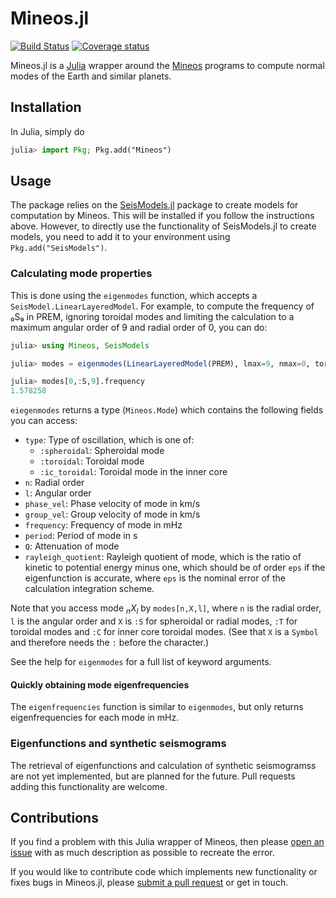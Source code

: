 # Mineos.jl

[![Build Status](https://github.com/anowacki/Mineos.jl/workflows/CI/badge.svg)](https://github.com/anowacki/Mineos.jl/actions)
[![Coverage status](https://codecov.io/gh/anowacki/Mineos.jl/branch/master/graph/badge.svg?token=knbujQ671A)](https://codecov.io/gh/anowacki/Mineos.jl)

Mineos.jl is a [Julia](https://julialang.org) wrapper around
the [Mineos](https://geodynamics.org/cig/software/mineos)
programs to compute normal modes of the Earth and similar
planets.

## Installation
In Julia, simply do
```julia
julia> import Pkg; Pkg.add("Mineos")
```

## Usage
The package relies on the [SeisModels.jl](https://github.com/anowacki/SeisModels.jl)
package to create models for computation by Mineos.  This will be
installed if you follow the instructions above.  However, to directly
use the functionality of SeisModels.jl to create models, you need to
add it to your environment using `Pkg.add("SeisModels")`.

### Calculating mode properties
This is done using the `eigenmodes` function, which accepts
a `SeisModel.LinearLayeredModel`.  For example, to compute
the frequency of ₀S₉ in PREM, ignoring toroidal modes and limiting the
calculation to a maximum angular order of 9 and radial order of 0, you can do:

```julia
julia> using Mineos, SeisModels

julia> modes = eigenmodes(LinearLayeredModel(PREM), lmax=9, nmax=0, toroidal=false, ic_toroidal=false);

julia> modes[0,:S,9].frequency
1.578258
```

`eiegenmodes` returns a type (`Mineos.Mode`) which contains the following
fields you can access:
- `type`: Type of oscillation, which is one of:
  - `:spheroidal`: Spheroidal mode
  - `:toroidal`: Toroidal mode
  - `:ic_toroidal`: Toroidal mode in the inner core
- `n`: Radial order
- `l`: Angular order
- `phase_vel`: Phase velocity of mode in km/s
- `group_vel`: Group velocity of mode in km/s
- `frequency`: Frequency of mode in mHz
- `period`: Period of mode in s
- `Q`: Attenuation of mode
- `rayleigh_quotient`: Rayleigh quotient of mode, which is the
  ratio of kinetic to potential energy minus one, which should be
  of order `eps` if the eigenfunction is accurate, where `eps` is
  the nominal error of the calculation integration scheme.

Note that you access mode _<sub>n</sub>X<sub>l</sub>_ by
`modes[n,X,l]`, where `n` is the radial order, `l` is the angular
order and `X` is `:S` for spheroidal or radial modes, `:T` for
toroidal modes and `:C` for inner core toroidal modes.  (See
that `X` is a `Symbol` and therefore needs the `:` before the character.)

See the help for `eigenmodes` for a full list of keyword arguments.

#### Quickly obtaining mode eigenfrequencies
The `eigenfrequencies` function is similar to `eigenmodes`, but only
returns eigenfrequencies for each mode in mHz.

### Eigenfunctions and synthetic seismograms
The retrieval of eigenfunctions and calculation of synthetic seismogramss
are not yet implemented, but are planned for the future.  Pull requests
adding this functionality are welcome.

## Contributions
If you find a problem with this Julia wrapper of Mineos, then please
[open an issue](https://github.com/anowacki/Mineos.jl/issues/new/choose)
with as much description as possible to recreate the error.

If you would like to contribute code which implements new functionality
or fixes bugs in Mineos.jl, please
[submit a pull request](https://github.com/anowacki/Mineos.jl/compare)
or get in touch.
